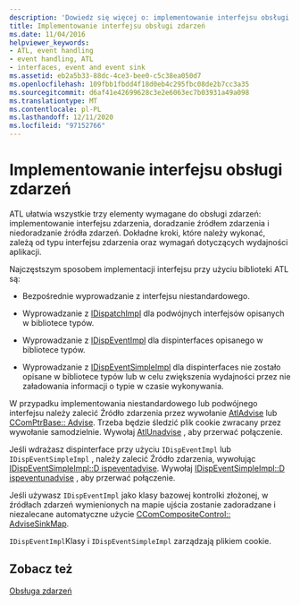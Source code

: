 ```yaml
---
description: 'Dowiedz się więcej o: implementowanie interfejsu obsługi zdarzeń'
title: Implementowanie interfejsu obsługi zdarzeń
ms.date: 11/04/2016
helpviewer_keywords:
- ATL, event handling
- event handling, ATL
- interfaces, event and event sink
ms.assetid: eb2a5b33-88dc-4ce3-bee0-c5c38ea050d7
ms.openlocfilehash: 109fbb1fbdd4f18d0eb4c295fbc08de2b7cc3a35
ms.sourcegitcommit: d6af41e42699628c3e2e6063ec7b03931a49a098
ms.translationtype: MT
ms.contentlocale: pl-PL
ms.lasthandoff: 12/11/2020
ms.locfileid: "97152766"
---
```

# <a name="implementing-the-event-handling-interface"></a>Implementowanie interfejsu obsługi zdarzeń

ATL ułatwia wszystkie trzy elementy wymagane do obsługi zdarzeń: implementowanie interfejsu zdarzenia, doradzanie źródłem zdarzenia i niedoradzanie źródła zdarzeń. Dokładne kroki, które należy wykonać, zależą od typu interfejsu zdarzenia oraz wymagań dotyczących wydajności aplikacji.

Najczęstszym sposobem implementacji interfejsu przy użyciu biblioteki ATL są:

- Bezpośrednie wyprowadzanie z interfejsu niestandardowego.

- Wyprowadzanie z [IDispatchImpl](../atl/reference/idispatchimpl-class.md) dla podwójnych interfejsów opisanych w bibliotece typów.

- Wyprowadzanie z [IDispEventImpl](../atl/reference/idispeventimpl-class.md) dla dispinterfaces opisanego w bibliotece typów.

- Wyprowadzanie z [IDispEventSimpleImpl](../atl/reference/idispeventsimpleimpl-class.md) dla dispinterfaces nie zostało opisane w bibliotece typów lub w celu zwiększenia wydajności przez nie załadowania informacji o typie w czasie wykonywania.

W przypadku implementowania niestandardowego lub podwójnego interfejsu należy zalecić Źródło zdarzenia przez wywołanie [AtlAdvise](reference/connection-point-global-functions.md#atladvise) lub [CComPtrBase:: Advise](../atl/reference/ccomptrbase-class.md#advise). Trzeba będzie śledzić plik cookie zwracany przez wywołanie samodzielnie. Wywołaj [AtlUnadvise](reference/connection-point-global-functions.md#atlunadvise) , aby przerwać połączenie.

Jeśli wdrażasz dispinterface przy użyciu `IDispEventImpl` lub `IDispEventSimpleImpl` , należy zalecić Źródło zdarzenia, wywołując [IDispEventSimpleImpl::D ispeventadvise](../atl/reference/idispeventsimpleimpl-class.md#dispeventadvise). Wywołaj [IDispEventSimpleImpl::D ispeventunadvise](../atl/reference/idispeventsimpleimpl-class.md#dispeventunadvise) , aby przerwać połączenie.

Jeśli używasz `IDispEventImpl` jako klasy bazowej kontrolki złożonej, w źródłach zdarzeń wymienionych na mapie ujścia zostanie zadoradzane i niezalecane automatyczne użycie [CComCompositeControl:: AdviseSinkMap](../atl/reference/ccomcompositecontrol-class.md#advisesinkmap).

`IDispEventImpl`Klasy i `IDispEventSimpleImpl` zarządzają plikiem cookie.

## <a name="see-also"></a>Zobacz też

[Obsługa zdarzeń](../atl/event-handling-and-atl.md)
